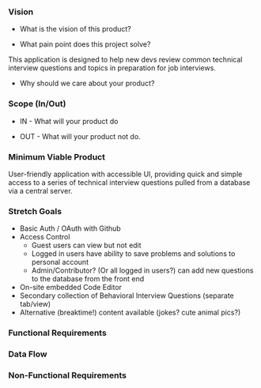 ### Vision

- What is the vision of this product?

- What pain point does this project solve?

This application is designed to help new devs review common technical interview questions and topics in preparation for job interviews.

- Why should we care about your product?

### Scope (In/Out)

- IN - What will your product do

- OUT - What will your product not do.

### Minimum Viable Product

User-friendly application with accessible UI, providing quick and simple access to a series of technical interview questions pulled from a database via a central server.

### Stretch Goals

- Basic Auth / OAuth with Github
- Access Control
  - Guest users can view but not edit
  - Logged in users have ability to save problems and solutions to personal account
  - Admin/Contributor? (Or all logged in users?) can add new questions to the database from the front end
- On-site embedded Code Editor
- Secondary collection of Behavioral Interview Questions (separate tab/view)
- Alternative (breaktime!) content available (jokes? cute animal pics?)

### Functional Requirements

### Data Flow

### Non-Functional Requirements
